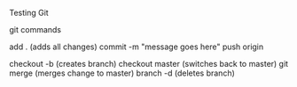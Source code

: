 Testing Git

git commands


add .   (adds all changes)
commit -m "message goes here"
push origin <branch name>

checkout -b <branch name> (creates branch)
checkout master (switches back to master)
git merge <branch name> (merges change to master)
branch -d <branch name>  (deletes branch)